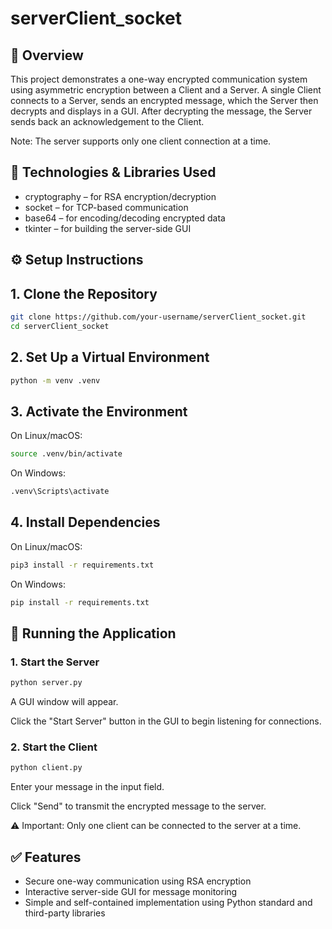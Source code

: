 # serverClient_socket

## 📌 Overview
This project demonstrates a one-way encrypted communication system using asymmetric encryption between a Client and a Server.
A single Client connects to a Server, sends an encrypted message, which the Server then decrypts and displays in a GUI.
After decrypting the message, the Server sends back an acknowledgement to the Client.

Note: The server supports only one client connection at a time.

## 🧰 Technologies & Libraries Used
- cryptography – for RSA encryption/decryption
- socket – for TCP-based communication
- base64 – for encoding/decoding encrypted data
- tkinter – for building the server-side GUI


## ⚙️ Setup Instructions

## 1. Clone the Repository
```bash
git clone https://github.com/your-username/serverClient_socket.git
cd serverClient_socket
```
## 2. Set Up a Virtual Environment
```bash
python -m venv .venv
```
## 3. Activate the Environment
On Linux/macOS:
```bash
source .venv/bin/activate
```
On Windows:
```bash
.venv\Scripts\activate
```
## 4. Install Dependencies
On Linux/macOS:
```bash
pip3 install -r requirements.txt
```
On Windows:
```bash
pip install -r requirements.txt
```
## 🚀 Running the Application
### 1. Start the Server
```bash
python server.py
```
A GUI window will appear.

Click the "Start Server" button in the GUI to begin listening for connections.

### 2. Start the Client
```bash
python client.py
```
Enter your message in the input field.

Click "Send" to transmit the encrypted message to the server.

⚠️ Important: Only one client can be connected to the server at a time.

## ✅ Features
- Secure one-way communication using RSA encryption
- Interactive server-side GUI for message monitoring
- Simple and self-contained implementation using Python standard and third-party libraries
